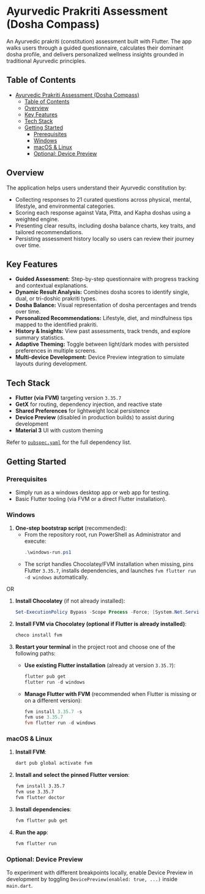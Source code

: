 # Ayurvedic Prakriti Assessment (Dosha Compass)

An Ayurvedic prakriti (constitution) assessment built with Flutter. The app walks users through a guided questionnaire, calculates their dominant dosha profile, and delivers personalized wellness insights grounded in traditional Ayurvedic principles.

## Table of Contents

- [Ayurvedic Prakriti Assessment (Dosha Compass)](#ayurvedic-prakriti-assessment-dosha-compass)
  - [Table of Contents](#table-of-contents)
  - [Overview](#overview)
  - [Key Features](#key-features)
  - [Tech Stack](#tech-stack)
  - [Getting Started](#getting-started)
    - [Prerequisites](#prerequisites)
    - [Windows](#windows)
    - [macOS \& Linux](#macos--linux)
    - [Optional: Device Preview](#optional-device-preview)

## Overview

The application helps users understand their Ayurvedic constitution by:

- Collecting responses to 21 curated questions across physical, mental, lifestyle, and environmental categories.
- Scoring each response against Vata, Pitta, and Kapha doshas using a weighted engine.
- Presenting clear results, including dosha balance charts, key traits, and tailored recommendations.
- Persisting assessment history locally so users can review their journey over time.

## Key Features

- **Guided Assessment:** Step-by-step questionnaire with progress tracking and contextual explanations.
- **Dynamic Result Analysis:** Combines dosha scores to identify single, dual, or tri-doshic prakriti types.
- **Dosha Balance:** Visual representation of dosha percentages and trends over time.
- **Personalized Recommendations:** Lifestyle, diet, and mindfulness tips mapped to the identified prakriti.
- **History & Insights:** View past assessments, track trends, and explore summary statistics.
- **Adaptive Theming:** Toggle between light/dark modes with persisted preferences in multiple screens.
- **Multi-device Development:** Device Preview integration to simulate layouts during development.

## Tech Stack

- **Flutter (via FVM)** targeting version `3.35.7`
- **GetX** for routing, dependency injection, and reactive state
- **Shared Preferences** for lightweight local persistence
- **Device Preview** (disabled in production builds) to assist during development
- **Material 3** UI with custom theming

Refer to [`pubspec.yaml`](pubspec.yaml) for the full dependency list.

## Getting Started

### Prerequisites

- Simply run as a windows desktop app or web app for testing.
- Basic Flutter tooling (via FVM or a direct Flutter installation).

### Windows

1. **One-step bootstrap script** (recommended):
   - From the repository root, run PowerShell as Administrator and execute:
     ```powershell
     .\windows-run.ps1
     ```
   - The script handles Chocolatey/FVM installation when missing, pins Flutter `3.35.7`, installs dependencies, and launches `fvm flutter run -d windows` automatically.

OR

1. **Install Chocolatey** (if not already installed):
   ```powershell
   Set-ExecutionPolicy Bypass -Scope Process -Force; [System.Net.ServicePointManager]::SecurityProtocol = [System.Net.ServicePointManager]::SecurityProtocol -bor 3072; iex ((New-Object System.Net.WebClient).DownloadString('https://community.chocolatey.org/install.ps1'))
   ```

2. **Install FVM via Chocolatey (optional if Flutter is already installed)**:
   ```powershell
   choco install fvm
   ```

3. **Restart your terminal** in the project root and choose one of the following paths:

   - **Use existing Flutter installation** (already at version `3.35.7`):
     ```powershell
     flutter pub get
     flutter run -d windows
     ```

   - **Manage Flutter with FVM** (recommended when Flutter is missing or on a different version):
     ```powershell
     fvm install 3.35.7 -s
     fvm use 3.35.7
     fvm flutter run -d windows
     ```

### macOS & Linux

1. **Install FVM**:
   ```sh
   dart pub global activate fvm
   ```

2. **Install and select the pinned Flutter version**:
   ```sh
   fvm install 3.35.7
   fvm use 3.35.7
   fvm flutter doctor
   ```

3. **Install dependencies**:
   ```sh
   fvm flutter pub get
   ```

4. **Run the app**:
   ```sh
   fvm flutter run
   ```

### Optional: Device Preview

To experiment with different breakpoints locally, enable Device Preview in development by toggling `DevicePreview(enabled: true, ...)` inside `main.dart`.
